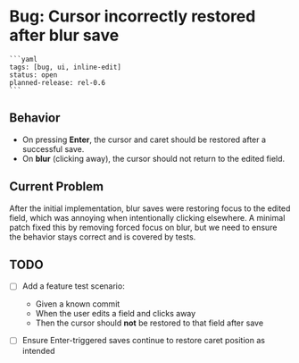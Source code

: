 # Bug: Cursor incorrectly restored after blur save

    ```yaml
    tags: [bug, ui, inline-edit]
    status: open
    planned-release: rel-0.6
    ```

## Behavior

- On pressing **Enter**, the cursor and caret should be restored after a successful save.  
- On **blur** (clicking away), the cursor should not return to the edited field.  

## Current Problem

After the initial implementation, blur saves were restoring focus to the edited field, which was annoying when intentionally clicking elsewhere. A minimal patch fixed this by removing forced focus on blur, but we need to ensure the behavior stays correct and is covered by tests.

## TODO

- [ ] Add a feature test scenario:
  - Given a known commit  
  - When the user edits a field and clicks away  
  - Then the cursor should **not** be restored to that field after save  
- [ ] Ensure Enter-triggered saves continue to restore caret position as intended

